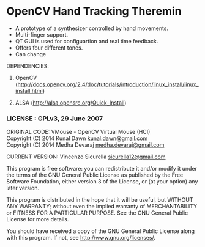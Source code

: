 OpenCV Hand Tracking Theremin
===============================================================
* A prototype of a synthesizer controlled by hand movements.
* Multi-finger support.
* QT GUI is used for configuartion and real time feedback.
* Offers four different tones.
* Can change 


DEPENDENCIES:
1. OpenCV (http://docs.opencv.org/2.4/doc/tutorials/introduction/linux_install/linux_install.html)

2. ALSA (http://alsa.opensrc.org/Quick_Install)

### LICENSE : GPLv3, 29 June 2007 
ORIGINAL CODE:
VMouse - OpenCV Virtual Mouse (HCI)  
Copyright (C) 2014  Kunal Dawn <kunal.dawn@gmail.com>  
Copyright (C) 2014  Medha Devaraj <medha.devaraj@gmail.com>  

CURRENT VERSION:
Vincenzo Sicurella <sicurella12@gmail.com>

This program is free software: you can redistribute it and/or modify
it under the terms of the GNU General Public License as published by
the Free Software Foundation, either version 3 of the License, or
(at your option) any later version.

This program is distributed in the hope that it will be useful,
but WITHOUT ANY WARRANTY; without even the implied warranty of
MERCHANTABILITY or FITNESS FOR A PARTICULAR PURPOSE.  See the
GNU General Public License for more details.

You should have received a copy of the GNU General Public License
along with this program.  If not, see <http://www.gnu.org/licenses/>.
